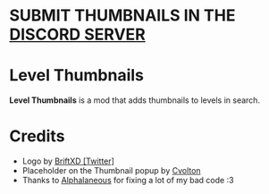 # SUBMIT THUMBNAILS IN THE [DISCORD SERVER](https://discord.gg/GuagJDsqds)

# Level Thumbnails

**Level Thumbnails** is a mod that adds thumbnails to levels in search.

# Credits

- Logo by [BriftXD [Twitter]](https://twitter.com/BriftXD)
- Placeholder on the Thumbnail popup by [Cvolton](https://twitter.com/Misabr0penguin)
- Thanks to [Alphalaneous](https://github.com/Alphalaneous) for fixing a lot of my bad code :3
